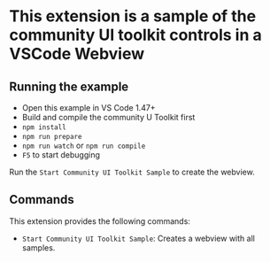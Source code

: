 # This extension is a sample of the community UI toolkit controls in a VSCode Webview

## Running the example

- Open this example in VS Code 1.47+
- Build and compile the community U Toolkit first
- `npm install`
- `npm run prepare`
- `npm run watch` or `npm run compile`
- `F5` to start debugging

Run the `Start Community UI Toolkit Sample` to create the webview.

## Commands

This extension provides the following commands:

- `Start Community UI Toolkit Sample`: Creates a webview with all samples.
